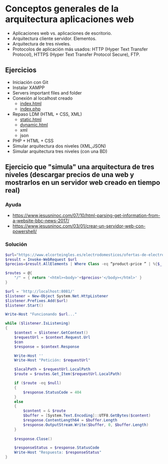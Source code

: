 # Conceptos generales de la arquitectura aplicaciones web
- Aplicaciones web vs. aplicaciones de escritorio.
- Arquitectura cliente servidor. Elementos.
- Arquitectura de tres niveles.
- Protocolos de aplicación más usados: HTTP (Hyper Text Transfer Protocol), HTTPS (Hyper Text Transfer Protocol Secure), FTP. 

## Ejercicios
- Iniciación con Git
- Instalar XAMPP
- Servers important files and folder
- Conexión al localhost creado
  - [index.html](/tests/florindo/27-10-2020/index.html)
  - [index.php](/tests/florindo/27-10-2020/_index.php)
- Repaso LDM (HTML + CSS, XML)
	- [static.html](/tests/florindo/27-10-2020/static.html)
	- [dynamic.html](/tests/florindo/27-10-2020/dynamic.html)
	- xml
	- json
- PHP + HTML + CSS
- Simular arquitectura dos niveles (XML,JSON)
- Simular arquitectura tres niveles (con una BD)

## Ejercicio que "simula" una arquitectura de tres niveles (descargar precios de una web y mostrarlos en un servidor web creado en tiempo real)
### Ayuda
* https://www.jesusninoc.com/07/10/html-parsing-get-information-from-a-website-bbc-news-2017/
* https://www.jesusninoc.com/03/01/crear-un-servidor-web-con-powershell/
### Solución
```PowerShell
$url="https://www.elcorteingles.es/electrodomesticos/ofertas-de-electrodomesticos/aspiracion-y-limpieza/"
$result = Invoke-WebRequest $url
$precios=$result.AllElements | Where Class -eq “product-price ” | %{$_.innerText}

$routes = @{
    "/" = { return '<html><body>'+$precios+'</body></html>' }
}

$url = 'http://localhost:8081/'
$listener = New-Object System.Net.HttpListener
$listener.Prefixes.Add($url)
$listener.Start()

Write-Host "Funcionando $url..."

while ($listener.IsListening)
{
    $context = $listener.GetContext()
    $requestUrl = $context.Request.Url
    $con
    $response = $context.Response

    Write-Host ''
    Write-Host "Petición: $requestUrl"

    $localPath = $requestUrl.LocalPath
    $route = $routes.Get_Item($requestUrl.LocalPath)

    if ($route -eq $null)
    {
        $response.StatusCode = 404
    }
    else
    {
        $content = & $route
        $buffer = [System.Text.Encoding]::UTF8.GetBytes($content)
        $response.ContentLength64 = $buffer.Length
        $response.OutputStream.Write($buffer, 0, $buffer.Length)
    }
    
    $response.Close()

    $responseStatus = $response.StatusCode
    Write-Host "Respuesta: $responseStatus"
}
```
